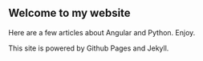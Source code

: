 ## Welcome to my website

Here are a few articles about Angular and Python.
Enjoy.

This site is powered by Github Pages and Jekyll.
